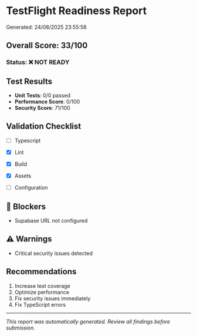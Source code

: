 # TestFlight Readiness Report

Generated: 24/08/2025 23:55:58

## Overall Score: 33/100

### Status: ❌ NOT READY

## Test Results
- **Unit Tests**: 0/0 passed
- **Performance Score**: 0/100
- **Security Score**: 71/100

## Validation Checklist
- [ ] Typescript
- [x] Lint
- [x] Build
- [x] Assets
- [ ] Configuration


## 🚫 Blockers
- Supabase URL not configured



## ⚠️ Warnings
- Critical security issues detected


## Recommendations
1. Increase test coverage
2. Optimize performance
3. Fix security issues immediately
4. Fix TypeScript errors

---
*This report was automatically generated. Review all findings before submission.*
